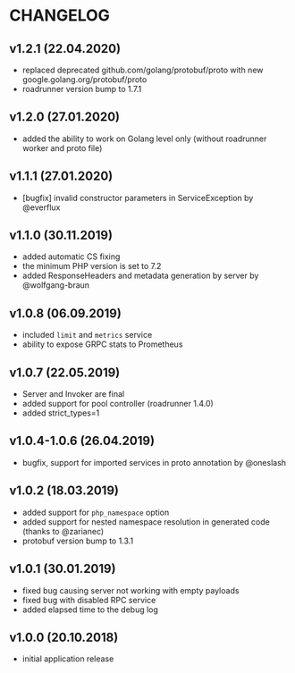 CHANGELOG
=========

v1.2.1 (22.04.2020)
-------------------
- replaced deprecated github.com/golang/protobuf/proto with new google.golang.org/protobuf/proto
- roadrunner version bump to 1.7.1

v1.2.0 (27.01.2020)
-------------------
- added the ability to work on Golang level only (without roadrunner worker and proto file)

v1.1.1 (27.01.2020)
-------------------
- [bugfix] invalid constructor parameters in ServiceException by @everflux

v1.1.0 (30.11.2019)
-------------------
- added automatic CS fixing
- the minimum PHP version is set to 7.2
- added ResponseHeaders and metadata generation by server by @wolfgang-braun

v1.0.8 (06.09.2019)
-------------------
- included `limit` and `metrics` service
- ability to expose GRPC stats to Prometheus

v1.0.7 (22.05.2019)
-------------------
- Server and Invoker are final
- added support for pool controller (roadrunner 1.4.0) 
- added strict_types=1

v1.0.4-1.0.6 (26.04.2019)
-------------------
- bugfix, support for imported services in proto annotation by @oneslash 

v1.0.2 (18.03.2019)
-------------------
- added support for `php_namespace` option
- added support for nested namespace resolution in generated code
  (thanks to @zarianec)
- protobuf version bump to 1.3.1

v1.0.1 (30.01.2019)
-------------------
- fixed bug causing server not working with empty payloads
- fixed bug with disabled RPC service
- added elapsed time to the debug log

v1.0.0 (20.10.2018)
-------------------
- initial application release
